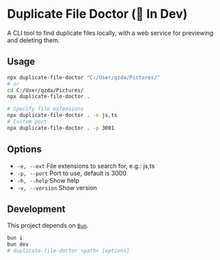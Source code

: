 # Duplicate File Doctor (🚧 In Dev)

A CLI tool to find duplicate files locally, with a web service for previewing and deleting them.

## Usage

```bash
npx duplicate-file-doctor "C:/User/qzda/Pictures/"
# or
cd C:/User/qzda/Pictures/
npx duplicate-file-doctor .

# Specify file extensions
npx duplicate-file-doctor . -e js,ts
# Custom port
npx duplicate-file-doctor . -p 3001
```

## Options

- `-e, --ext` File extensions to search for, e.g.: js,ts
- `-p, --port` Port to use, default is 3000
- `-h, --help` Show help
- `-v, --version` Show version

## Development

This project depends on [`Bun`](https://bun.sh).

```bash
bun i
bun dev
# duplicate-file-doctor <path> [options]
```
